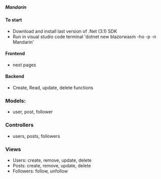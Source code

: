 ##### Mandarin
#### To start
- Download and install last version of .Net (3.1) SDK
- Run in visual studio code terminal 'dotnet new blazorwasm -ho -p -n Mandarin'
#### Frontend
- next pages

#### Backend 

- Create, Read, update, delete functions
### Models:
- user, post, follower
### Controllers
- users, posts, followers
### Views
- Users: create, remove, update, delete
- Posts: create, remove, update, delete 
- Followers: follow, unfollow